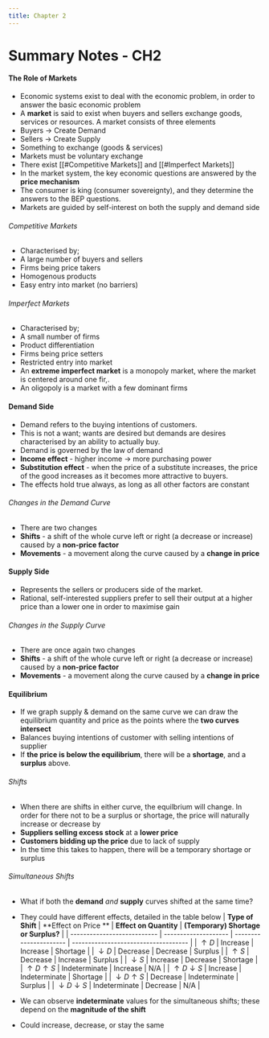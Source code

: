 ```yaml
---
title: Chapter 2
---
```

# Summary Notes - CH2

#### The Role of Markets
- Economic systems exist to deal with the economic problem, in order to answer the basic economic problem
- A **market** is said to exist when buyers and sellers exchange goods, services or resources. A market consists of three elements
- Buyers $\rightarrow$ Create Demand
- Sellers $\rightarrow$ Create Supply
- Something to exchange (goods & services)
- Markets must be voluntary exchange
- There exist [[#Competitive Markets]] and [[#Imperfect Markets]]
- In the market system, the key economic questions are answered by the **price mechanism**
- The consumer is king (consumer sovereignty), and they determine the answers to the BEP questions.
- Markets are guided by self-interest on both the supply and demand side
###### Competitive Markets
- Characterised by;
- A large number of buyers and sellers
- Firms being price takers
- Homogenous products
- Easy entry into market (no barriers)

###### Imperfect Markets
- Characterised by;
- A small number of firms
- Product differentiation
- Firms being price setters
- Restricted entry into market
- An **extreme imperfect market** is a monopoly market, where the market is centered around one fir,.
- An oligopoly is a market with a few dominant firms

#### Demand Side

- Demand refers to the buying intentions of customers.
- This is not a want; wants are desired but demands are desires characterised by an ability to actually buy.
- Demand is governed by the law of demand
- **Income effect** - higher income $\rightarrow$ more purchasing power
- **Substitution effect** - when the price of a substitute increases, the price of the good increases as it becomes more attractive to buyers.
- The effects hold true always, as long as all other factors are constant

###### Changes in the Demand Curve
- There are two changes
- **Shifts** - a shift of the whole curve left or right (a decrease or increase) caused by a **non-price factor**
- **Movements** - a movement along the curve caused by a **change in price**

#### Supply Side
- Represents the sellers or producers side of the market.
- Rational, self-interested suppliers prefer to sell their output at a higher price than a lower one in order to maximise gain

###### Changes in the Supply Curve
- There are once again two changes
- **Shifts** - a shift of the whole curve left or right (a decrease or increase) caused by a **non-price factor**
- **Movements** - a movement along the curve caused by a **change in price**

#### Equilibrium
- If we graph supply & demand on the same curve we can draw the equilibrium quantity and price as the points where the **two curves intersect**
- Balances buying intentions of customer with selling intentions of supplier
- If **the price is below the equilibrium**, there will be a **shortage**, and a **surplus** above.

###### Shifts
- When there are shifts in either curve, the equilbrium will change. In order for there not to be a surplus or shortage, the price will naturally increase or decrease by
- **Suppliers selling excess stock** at a **lower price**
- **Customers bidding up the price** due to lack of supply
- In the time this takes to happen, there will be a temporary shortage or surplus

###### Simultaneous Shifts
- What if both the **demand** *and* **supply** curves shifted at the same time?
- They could have different effects, detailed in the table below
| **Type of Shift** | **Effect on Price ** | **Effect on Quantity** | **(Temporary) Shortage or Surplus?** |
| --------------------------- | -------------------- | ---------------------- | ------------------------------------ |
| $\uparrow D$ | Increase | Increase | Shortage |
| $\downarrow D$ | Decrease | Decrease | Surplus |
| $\uparrow S$ | Decrease | Increase | Surplus |
| $\downarrow S$ | Increase | Decrease | Shortage |
| $\uparrow D \uparrow S$ | Indeterminate | Increase | N/A |
| $\uparrow D \downarrow S$ | Increase | Indeterminate | Shortage |
| $\downarrow D \uparrow S$ | Decrease | Indeterminate | Surplus |
| $\downarrow D \downarrow S$ | Indeterminate | Decrease | N/A |

- We can observe **indeterminate** values for the simultaneous shifts; these depend on the **magnitude of the shift**
- Could increase, decrease, or stay the same






